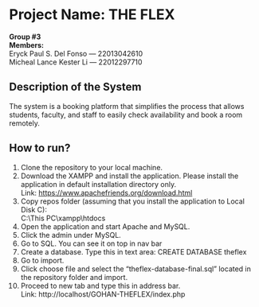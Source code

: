 # Project Name: THE FLEX
**Group #3** <br />
**Members:** <br />
Eryck Paul S. Del Fonso — 22013042610 <br />
Micheal Lance Kester Li — 22012297710 <br />

## Description of the System 
The system is a booking platform that simplifies the process that allows students, faculty, and staff to easily check availability and book a room remotely.

## How to run?
1. Clone the repository to your local machine.
2. Download the XAMPP and install the application. Please install the application in default installation directory only. <br />
	Link: https://www.apachefriends.org/download.html
3. Copy repos folder (assuming that you install the application to Local Disk C): <br /> C:\This PC\xampp\htdocs
4. Open the application and start Apache and MySQL.
5. Click the admin under MySQL.
6. Go to SQL. You can see it on top in nav bar
7. Create a database. Type this in text area: CREATE DATABASE theflex
8. Go to import.
9. Click choose file and select the “theflex-database-final.sql” located in the repository folder and import.
10. Proceed to new tab and type this in address bar. <br />
    Link: http://localhost/GOHAN-THEFLEX/index.php